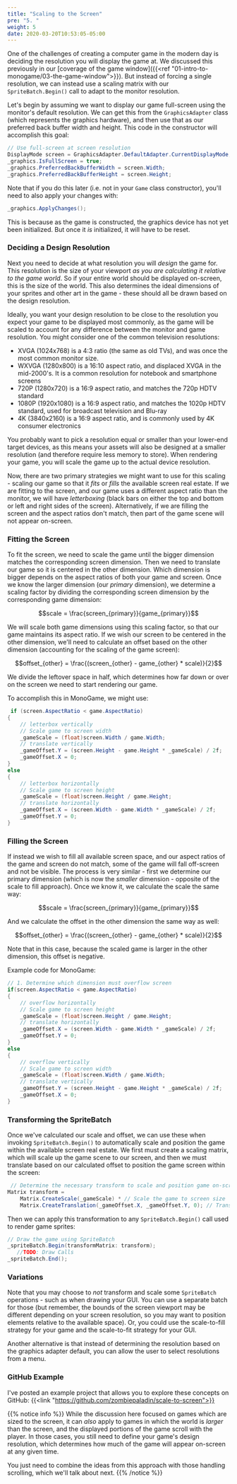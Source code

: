 ```yaml
---
title: "Scaling to the Screen"
pre: "5. "
weight: 5
date: 2020-03-20T10:53:05-05:00
---
```


One of the challenges of creating a computer game in the modern day is deciding the resolution you will display the game at.  We discussed this previously in our [coverage of the game window]({{<ref "01-intro-to-monogame/03-the-game-window">}}).  But instead of forcing a single resolution, we can instead use a scaling matrix with our `SpriteBatch.Begin()` call to adapt to the monitor resolution.

Let's begin by assuming we want to display our game full-screen using the monitor's default resolution.  We can get this from the `GraphicsAdapter` class (which represents the graphics hardware), and then use that as our preferred back buffer width and height.  This code in the constructor will accomplish this goal:

```csharp 
// Use full-screen at screen resolution
DisplayMode screen = GraphicsAdapter.DefaultAdapter.CurrentDisplayMode;
_graphics.IsFullScreen = true;
_graphics.PreferredBackBufferWidth = screen.Width;
_graphics.PreferredBackBufferHeight = screen.Height;
```

Note that if you do this later (i.e. not in your `Game` class constructor), you'll need to also apply your changes with:

```csharp
_graphics.ApplyChanges();
```

This is because as the game is constructed, the graphics device has not yet been initialized.  But once it _is_ initialized, it will have to be reset.

### Deciding a Design Resolution

Next you need to decide at what resolution you will _design_ the game for.  This resolution is the size of your viewport _as you are calculating it relative to the game world_.  So if your entire world should be displayed on-screen, this is the size of the world.  This also determines the ideal dimensions of your sprites and other art in the game - these should all be drawn based on the design resolution.

Ideally, you want your design resolution to be close to the resolution you expect your game to be displayed most commonly, as the game will be scaled to account for any difference between the monitor and game resolution.  You might consider one of the common television resolutions:

* XVGA (1024x768) is a 4:3 ratio (the same as old TVs), and was once the most common monitor size.
* WXVGA (1280x800) is a 16:10 aspect ratio, and displaced XVGA in the mid-2000's.  It is a common resolution for notebook and smartphone screens
* 720P (1280x720) is a 16:9 aspect ratio, and matches the 720p HDTV standard
* 1080P (1920x1080) is a 16:9 aspect ratio, and matches the 1020p HDTV standard, used for broadcast television and Blu-ray 
* 4K (3840x2160) is a 16:9 aspect ratio, and is commonly used by 4K consumer electronics

You probably want to pick a resolution equal or smaller than your lower-end target devices, as this means your assets will also be designed at a smaller resolution (and therefore require less memory to store).  When rendering your game, you will scale the game up to the actual device resolution.

Now, there are two primary strategies we might want to use for this scaling - scaling our game so that it _fits_ or _fills_ the available screen real estate.  If we are fitting to the screen, and our game uses a different aspect ratio than the monitor, we will have _letterboxing_ (black bars on either the top and bottom or left and right sides of the screen).  Alternatively, if we are filling the screen and the aspect ratios don't match, then part of the game scene will not appear on-screen.

### Fitting the Screen

To fit the screen, we need to scale the game until the bigger dimension matches the corresponding screen dimension.  Then we need to translate our game so it is centered in the other dimension.  Which dimension is bigger depends on the aspect ratios of both your game and screen.  Once we know the larger dimension (our _primary_ dimension), we determine a scaling factor by dividing the corresponding screen dimension by the corresponding game dimension:

$$scale = \frac{screen_{primary}}{game_{primary}}$$

We will scale both game dimensions using this scaling factor, so that our game maintains its aspect ratio.  If we wish our screen to be centered in the other dimension, we'll need to calculate an offset based on the other dimension (accounting for the scaling of the game screen):

$$offset_{other} = \frac{(screen_{other} - game_{other} * scale)}{2}$$

We divide the leftover space in half, which determines how far down or over on the screen we need to start rendering our game.

To accomplish this in MonoGame, we might use:

```csharp
 if (screen.AspectRatio < game.AspectRatio)
{
    // letterbox vertically
    // Scale game to screen width
    _gameScale = (float)screen.Width / game.Width;
    // translate vertically
    _gameOffset.Y = (screen.Height - game.Height * _gameScale) / 2f;
    _gameOffset.X = 0;
}
else
{
    // letterbox horizontally
    // Scale game to screen height 
    _gameScale = (float)screen.Height / game.Height;
    // translate horizontally
    _gameOffset.X = (screen.Width - game.Width * _gameScale) / 2f;
    _gameOffset.Y = 0;
}
```

### Filling the Screen 

If instead we wish to fill all available screen space, and our aspect ratios of the game and screen do not match, some of the game will fall off-screen and not be visible.  The process is very similar - first we determine our primary dimension (which is now the _smaller_ dimension - opposite of the scale to fill approach).  Once we know it, we calculate the scale the same way:

$$scale = \frac{screen_{primary}}{game_{primary}}$$

And we calculate the offset in the other dimension the same way as well:

$$offset_{other} = \frac{(screen_{other} - game_{other} * scale)}{2}$$

Note that in this case, because the scaled game is larger in the other dimension, this offset is negative.

Example code for MonoGame:

```csharp
// 1. Determine which dimension must overflow screen 
if(screen.AspectRatio < game.AspectRatio)
{
    // overflow horizontally
    // Scale game to screen height 
    _gameScale = (float)screen.Height / game.Height;
    // translate horizontally 
    _gameOffset.X = (screen.Width - game.Width * _gameScale) / 2f;
    _gameOffset.Y = 0;
}
else
{
    // overflow vertically
    // Scale game to screen width 
    _gameScale = (float)screen.Width / game.Width;
    // translate vertically
    _gameOffset.Y = (screen.Height - game.Height * _gameScale) / 2f;
    _gameOffset.X = 0;
}
```

### Transforming the SpriteBatch

Once we've calculated our scale and offset, we can use these when invoking `SpriteBatch.Begin()` to automatically scale and position the game within the available screen real estate.  We first must create a scaling matrix, which will scale up the game scene to our screen, and then we must translate based on our calculated offset to position the game screen within the screen:

```csharp
 // Determine the necessary transform to scale and position game on-screen
Matrix transform =                 
    Matrix.CreateScale(_gameScale) * // Scale the game to screen size 
    Matrix.CreateTranslation(_gameOffset.X, _gameOffset.Y, 0); // Translate game to letterbox position
```

Then we can apply this transformation to any `SpriteBatch.Begin()` call used to render game sprites:

```csharp
// Draw the game using SpriteBatch
_spriteBatch.Begin(transformMatrix: transform);
   //TODO: Draw Calls
_spriteBatch.End();
```


### Variations 

Note that you may choose to _not_ transform and scale some `SpriteBatch` operations - such as when drawing your GUI.  You can use a separate batch for those (but remember, the bounds of the screen viewport may be different depending on your screen resolution, so you may want to position elements relative to the available space).  Or, you could use the scale-to-fill strategy for your game and the scale-to-fit strategy for your GUI.

Another alternative is that instead of determining the resolution based on the graphics adapter default, you can allow the user to select resolutions from a menu.

### GitHub Example

I've posted an example project that allows you to explore these concepts on GitHub: {{<link "https://github.com/zombiepaladin/scale-to-screen">}}

{{% notice info %}}
While the discussion here focused on games which are sized to the screen, it can _also_ apply to games in which the world is _larger_ than the screen, and the displayed portions of the game scroll with the player.  In those cases, you still need to define your game's design resolution, which determines how much of the game will appear on-screen at any given time. 

You just need to combine the ideas from this approach with those handling scrolling, which we'll talk about next.
{{% /notice %}}